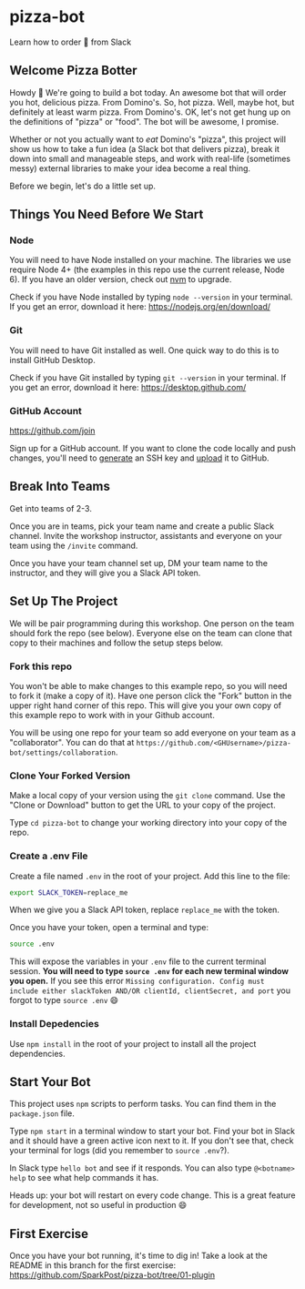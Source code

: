 # pizza-bot
Learn how to order :pizza: from Slack

## Welcome Pizza Botter

Howdy :wave: We're going to build a bot today. An awesome bot that will order you hot, delicious pizza. 
From Domino's. So, hot pizza. Well, maybe hot, but definitely at least warm pizza. From Domino's.
OK, let's not get hung up on the definitions of "pizza" or "food". The bot will be awesome, I promise. 

Whether or not you actually want to _eat_ Domino's "pizza", this project will show us how to take a fun idea (a Slack bot that delivers pizza), break it down into small and manageable steps, and work with real-life (sometimes messy) external libraries to make your idea become a real thing. 

Before we begin, let's do a little set up. 

## Things You Need Before We Start

### Node

You will need to have Node installed on your machine. The libraries we use require Node 4+ (the examples in this repo use the current release, Node 6). 
If you have an older version, check out [nvm](https://github.com/creationix/nvm) to upgrade.

Check if you have Node installed by typing `node --version` in your terminal. If you get an error, download it here: https://nodejs.org/en/download/

### Git

You will need to have Git installed as well. One quick way to do this is to install GitHub Desktop.

Check if you have Git installed by typing `git --version` in your terminal. If you get an error, download it here: https://desktop.github.com/

### GitHub Account

https://github.com/join

Sign up for a GitHub account. If you want to clone the code locally and push changes, you'll 
need to [generate](https://help.github.com/articles/generating-a-new-ssh-key-and-adding-it-to-the-ssh-agent/) an SSH key 
and [upload](https://help.github.com/articles/adding-a-new-ssh-key-to-your-github-account/) it to GitHub.


## Break Into Teams

Get into teams of 2-3.

Once you are in teams, pick your team name and create a public Slack channel. Invite the workshop instructor, assistants and everyone on your team using the `/invite` command. 

Once you have your team channel set up, DM your team name to the instructor, and they will give you a Slack API token.

## Set Up The Project

We will be pair programming during this workshop. One person on the team should fork the repo (see below). Everyone else on the team can clone that copy to their machines and follow the setup steps below.

### Fork this repo

You won't be able to make changes to this example repo, so you will need to fork it (make a copy of it). Have one person click the "Fork" button in the upper right hand corner of this repo. This will give you your own copy of this example repo to work with in your Github account.

You will be using one repo for your team so add everyone on your team as a "collaborator". You can do that at `https://github.com/<GHUsername>/pizza-bot/settings/collaboration`.

### Clone Your Forked Version

Make a local copy of your version using the `git clone` command. Use the "Clone or Download" button to get the URL to your copy of the project.

Type `cd pizza-bot` to change your working directory into your copy of the repo.

### Create a .env File

Create a file named `.env` in the root of your project. Add this line to the file:

```bash
export SLACK_TOKEN=replace_me
```

When we give you a Slack API token, replace `replace_me` with the token.

Once you have your token, open a terminal and type:

```bash
source .env
```

This will expose the variables in your `.env` file to the current terminal session. **You will need to 
type `source .env` for each new terminal window you open.** If you see this error `Missing configuration. Config must 
include either slackToken AND/OR clientId, clientSecret, and port` you forgot to type `source .env` :smile:

### Install Depedencies

Use `npm install` in the root of your project to install all the project dependencies.

## Start Your Bot

This project uses `npm` scripts to perform tasks. You can find them in the `package.json` file.

Type `npm start` in a terminal window to start your bot. Find your bot in Slack and it should have a green active icon next to it. If you don't see that, check your terminal for logs (did you remember to `source .env`?).

In Slack type `hello bot` and see if it responds. You can also type `@<botname> help` to see what help commands it has.

Heads up: your bot will restart on every code change. This is a great feature for development, not so useful in production :smile:

## First Exercise

Once you have your bot running, it's time to dig in! Take a look at the README in this branch for the first exercise: 
https://github.com/SparkPost/pizza-bot/tree/01-plugin
